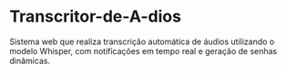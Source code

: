 # Transcritor-de-A-dios
Sistema web que realiza transcrição automática de áudios utilizando o modelo Whisper, com notificações em tempo real e geração de senhas dinâmicas.
